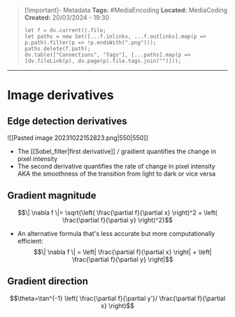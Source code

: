 > [!important]- Metadata
> **Tags:** #MediaEncoding 
> **Located:** MediaCoding
> **Created:** 20/03/2024 - 19:30
> ```dataviewjs
> let f = dv.current().file;
> let paths = new Set([...f.inlinks, ...f.outlinks].map(p => p.path).filter(p => !p.endsWith(".png")));
> paths.delete(f.path);
> dv.table(["Connections", "Tags"], [...paths].map(p => [dv.fileLink(p), dv.page(p).file.tags.join("")]));
> ```

___
# Image derivatives



## Edge detection derivatives 
![[Pasted image 20231022152823.png|550|550]]

- The [[Sobel_filter|first derivative]] / gradient quantifies the change in pixel intensity 
- The second derivative quantifies the rate of change in pixel intensity AKA the smoothness of the transition from light to dark or vice versa


## Gradient magnitude 
$$\| \nabla f \|= \sqrt{\left( \frac{\partial f}{\partial x} \right)^2 + \left( \frac{\partial f}{\partial y} \right)^2}$$

- An alternative formula that's less accurate but more computationally efficient:
$$\| \nabla f \| = \left| \frac{\partial f}{\partial x} \right| + \left| \frac{\partial f}{\partial y} \right|$$
## Gradient direction 
$$\theta=\tan^{-1} \left( \frac{\partial f}{\partial y'}/ \frac{\partial f}{\partial x} \right)$$

